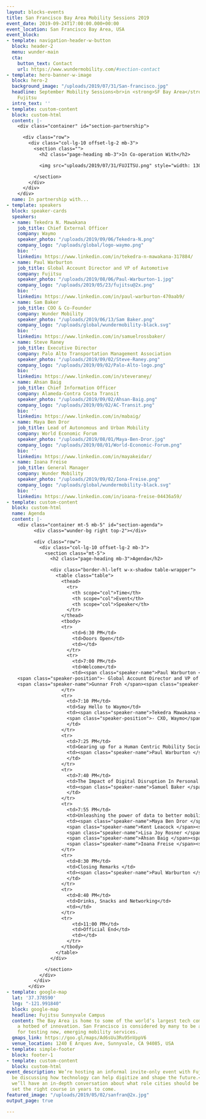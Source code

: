 ```yaml
---
layout: blocks-events
title: San Francisco Bay Area Mobility Sessions 2019
event_date: 2019-09-24T17:00:00.000+00:00
event_location: San Francisco Bay Area, USA
event_block:
- template: navigation-header-w-button
  block: header-2
  menu: wunder-main
  cta:
    button_text: Contact
    url: https://www.wundermobility.com/#section-contact
- template: hero-banner-w-image
  block: hero-2
  background_image: "/uploads/2019/07/31/San-francisco.jpg"
  headline: September Mobility Sessions<br>in <strong>SF Bay Area</strong><br>With
    Fujitsu
  intro_text: ''
- template: custom-content
  block: custom-html
  content: |-
    <div class="container" id="section-partnership">

      <div class="row">
        <div class="col-lg-10 offset-lg-2 mb-3">
          <section class="">
            <h2 class="page-heading mb-3">In Co-operation With</h2>

            <img src="uploads/2019/07/31/FUJITSU.png" style="width: 130px" class="mr-4" />

          </section>
        </div>
      </div>
    </div>
  name: In partnership with...
- template: speakers
  block: speaker-cards
  speakers:
  - name: Tekedra N. Mawakana
    job_title: Chief External Officer
    company: Waymo
    speaker_photo: "/uploads/2019/09/06/Tekedra-N.png"
    company_logo: "/uploads/global/logo-waymo.png"
    bio: ''
    linkedin: https://www.linkedin.com/in/tekedra-n-mawakana-317884/
  - name: Paul Warburton
    job_title: Global Account Director and VP of Automotive
    company: Fujitsu
    speaker_photo: "/uploads/2019/08/06/Paul-Warburton-1.jpg"
    company_logo: "/uploads/2019/05/23/fujitsu@2x.png"
    bio: ''
    linkedin: https://www.linkedin.com/in/paul-warburton-470aab9/
  - name: Sam Baker
    job_title: COO & Co-Founder
    company: Wunder Mobility
    speaker_photo: "/uploads/2019/06/13/Sam Baker.png"
    company_logo: "/uploads/global/wundermobility-black.svg"
    bio: ''
    linkedin: https://www.linkedin.com/in/samuelrossbaker/
  - name: Steve Raney
    job_title: Executive Director
    company: Palo Alto Transportation Management Association
    speaker_photo: "/uploads/2019/09/02/Steve-Raney.png"
    company_logo: "/uploads/2019/09/02/Palo-Alto-logo.png"
    bio: ''
    linkedin: https://www.linkedin.com/in/steveraney/
  - name: Ahsan Baig
    job_title: Chief Information Officer
    company: Alameda-Contra Costa Transit
    speaker_photo: "/uploads/2019/09/02/Ahsan-Baig.png"
    company_logo: "/uploads/2019/09/02/AC-Transit.png"
    bio: ''
    linkedin: https://www.linkedin.com/in/mabaig/
  - name: Maya Ben Dror
    job_title: Lead of Autonomous and Urban Mobility
    company: World Economic Forum
    speaker_photo: "/uploads/2019/08/01/Maya-Ben-Dror.jpg"
    company_logo: "/uploads/2019/08/01/World-Economic-Forum.png"
    bio: ''
    linkedin: https://www.linkedin.com/in/mayakeidar/
  - name: Ioana Freise
    job_title: General Manager
    company: Wunder Mobility
    speaker_photo: "/uploads/2019/09/02/Iona-Freise.png"
    company_logo: "/uploads/global/wundermobility-black.svg"
    bio: ''
    linkedin: https://www.linkedin.com/in/ioana-freise-04436a59/
- template: custom-content
  block: custom-html
  name: Agenda
  content: |-
    <div class="container mt-5 mb-5" id="section-agenda">
          <div class="wunder-bg right top-2"></div>

          <div class="row">
            <div class="col-lg-10 offset-lg-2 mb-3">
              <section class="mt-5">
                <h2 class="page-heading mb-3">Agenda</h2>

                <div class="border-hl-left w-x-shadow table-wrapper">
                  <table class="table">
                    <thead>
                      <tr>
                        <th scope="col">Time</th>
                        <th scope="col">Event</th>
                        <th scope="col">Speaker</th>
                      </tr>
                    </thead>
                    <tbody>
                    <tr>
                        <td>6:30 PM</td>
                        <td>Doors Open</td>
                        <td></td>
                      </tr>
                      <tr>
                        <td>7:00 PM</td>
                        <td>Welcome</td>
                        <td><span class="speaker-name">Paul Warburton </span>
    <span class="speaker-position">- Global Account Director and VP of Automotive, Fujitsu</span>
    <span class="speaker-name">Gunnar Froh </span><span class="speaker-position">- CEO & Co-Founder, Wunder Mobility</span></td>
                    </tr>
                    <tr>
                      <td>7:10 PM</td>
                      <td>Say Hello to Waymo</td>
                      <td><span class="speaker-name">Tekedra Mawakana </span>
                      <span class="speaker-position">- CXO, Waymo</span>
                      </td>
                    </tr>
                    <tr>
                      <td>7:25 PM</td>
                      <td>Gearing up for a Human Centric Mobility Society</td>
                      <td><span class="speaker-name">Paul Warburton </span><span class="speaker-position">- Global Account Director and VP of Automotive, Fujitsu</span>
                      </td>
                    </tr>
                    <tr>
                      <td>7:40 PM</td>
                      <td>The Impact of Digital Disruption In Personal Mobility</td>
                      <td><span class="speaker-name">Samuel Baker </span><span class="speaker-position">- COO & Co-Founder, Wunder Mobility</span>
                      </td>
                    </tr>
                    <tr>
                      <td>7:55 PM</td>
                      <td>Unleashing the power of data to better mobility services</td>
                      <td><span class="speaker-name">Maya Ben Dror </span><span class="speaker-position">- Lead of Autonomous and Urban Mobility, World Economic Forum</span>
                      <span class="speaker-name">Kent Leacock </span><span class="speaker-position">- Sr. Director Government Relations & Public Policy, Proterra Inc.</span>
                      <span class="speaker-name">Lisa Joy Rosner </span><span class="speaker-position">- CMO , Otonomo</span>
                      <span class="speaker-name">Ahsan Baig </span><span class="speaker-position">- Chief Information Officer , Alameda-Contra Costa Transit</span>
                      <span class="speaker-name">Ioana Freise </span><span class="speaker-position">- General Manager Wunder City, Wunder Mobility</span></td>
                    </tr>
                    <tr>
                      <td>8:30 PM</td>
                      <td>Closing Remarks </td>
                      <td><span class="speaker-name">Paul Warburton </span><span class="speaker-position">- Global Account Director and VP of Automotive, Fujitsu </span>
                      </td>
                    </tr>
                    <tr>
                      <td>8:40 PM</td>
                      <td>Drinks, Snacks and Networking</td>
                      <td></td>
                    </tr>
                    <tr>
                        <td>11:00 PM</td>
                        <td>Official End</td>
                        <td></td>
                      </tr>
                    </tbody>
                  </table>
                </div>

              </section>
            </div>
          </div>
        </div>
- template: google-map
  lat: '37.378590'
  lng: "-121.991840"
  block: google-map
  headline: Fujitsu Sunnyvale Campus
  content: The Bay Area is home to some of the world’s largest tech companies and
    a hotbed of innovation. San Francisco is considered by many to be a laboratory
    for testing new, emerging mobility services.
  gmaps_link: https://goo.gl/maps/Ad6sUu3Ru95nVppV6
  venue_location: 1240 E Arques Ave, Sunnyvale, CA 94085, USA
- template: simple-footer
  block: footer-1
- template: custom-content
  block: custom-html
event_description: We’re hosting an informal invite-only event with Fujitsu. We’ll
  be discussing how technology can help digitize and shape the future.<br><br>Additionally,
  we’ll have an in-depth conversation about what role cities should be playing to
  set the right course in years to come.
featured_image: "/uploads/2019/05/02/sanfran@2x.jpg"
output_page: true

---
```

